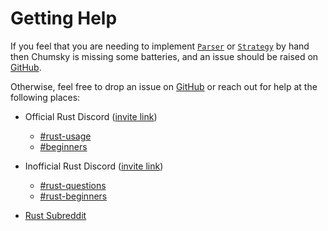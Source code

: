 # Getting Help

If you feel that you are needing to implement [`Parser`](https://docs.rs/chumsky/1.0.0-alpha.4/chumsky/trait.Parser.html)
or [`Strategy`](https://docs.rs/chumsky/1.0.0-alpha.4/chumsky/recovery/trait.Strategy.html) by hand
then Chumsky is missing some batteries, and an issue should be raised on [GitHub](https://github.com/zesterer/chumsky/issues/new).

Otherwise, feel free to drop an issue on [GitHub](https://github.com/zesterer/chumsky/issues/new) or reach out for help at the following places:

* Official Rust Discord ([invite link](https://discord.gg/rust-lang))
  * [#rust-usage](https://discord.com/channels/442252698964721669/443150878111694848) 
  * [#beginners](https://discord.com/channels/442252698964721669/448238009733742612) 

* Inofficial Rust Discord ([invite link](https://discord.gg/rust-lang-community))
  * [#rust-questions](https://discord.com/channels/273534239310479360/274215136414400513) 
  * [#rust-beginners](https://discord.com/channels/273534239310479360/273541522815713281) 

* [Rust Subreddit](https://reddit.com/r/rust)
